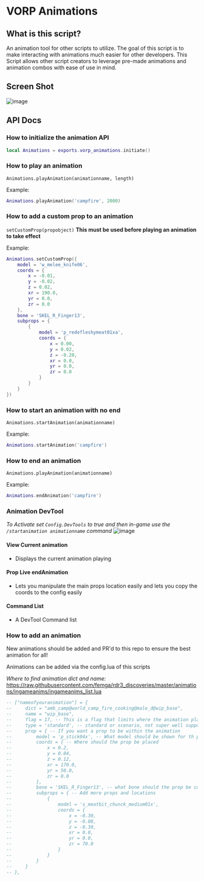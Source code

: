 # VORP Animations

## What is this script?
An animation tool for other scripts to utilize. The goal of this script is to make interacting with animations much easier for other developers. This Script allows other script creators to leverage pre-made animations and animation combos with ease of use in mind.

## Screen Shot
![image](https://user-images.githubusercontent.com/10902965/184693638-fb6aab24-721b-4c29-a69b-57daf62b0bda.png)

## API Docs

### How to initialize the animation API
<Badge type="warning" text="Client Side Only" /> 

```lua
local Animations = exports.vorp_animations.initiate()
```

### How to play an animation
<Badge type="warning" text="Client Side Only" /> 

`Animations.playAnimation(animationname, length)`

Example:
```lua
Animations.playAnimation('campfire', 2000)
```

### How to add a custom prop to an animation
<Badge type="warning" text="Client Side Only" />

`setCustomProp(propobject)`
__This must be used before playing an animation to take effect__

Example:
```lua
Animations.setCustomProp({
    model = 'w_melee_knife06',
    coords = {
        x = -0.01, 
        y = -0.02,
        z = 0.02,
        xr = 190.0,
        yr = 0.0,
        zr = 0.0
    },
    bone = 'SKEL_R_Finger13',
    subprops = {
        {
            model = 'p_redefleshymeat01xa',
            coords = {
                x = 0.00, 
                y = 0.02,
                z = -0.20,
                xr = 0.0,
                yr = 0.0,
                zr = 0.0
            }
        }
    }
})
```

### How to start an animation with no end
<Badge type="warning" text="Client Side Only" /> 

`Animations.startAnimation(animationname)`

Example:
```lua
Animations.startAnimation('campfire')
```

### How to end an animation
<Badge type="warning" text="Client Side Only" /> 

`Animations.playAnimation(animationname)`

Example:
```lua
Animations.endAnimation('campfire')
```

### Animation DevTool

_To Activate set `Config.DevTools` to true and then in-game use the `/startanimation animationname` command_
![image](https://user-images.githubusercontent.com/10902965/184692733-c450aff6-e793-43b3-880b-ba1563199cc1.png)

#### View Current animation
- Displays the current animation playing

#### Prop Live endAnimation
- Lets you manipulate the main props location easily and lets you copy the coords to the config easily

#### Command List
- A DevTool Command list

### How to add an animation
New animations should be added and PR'd to this repo to ensure the best animation for all!

Animations can be added via the config.lua of this scripts

_Where to find animation dict and name:_ https://raw.githubusercontent.com/femga/rdr3_discoveries/master/animations/ingameanims/ingameanims_list.lua

```lua
-- ["nameofyouranimation"] = {
--     dict = "amb_camp@world_camp_fire_cooking@male_d@wip_base",
--     name = "wip_base",
--     flag = 17, -- This is a flag that limits where the animation plays on the character
--     type = 'standard', -- standard or scenario, not super well supported yet
--     prop = { -- If you want a prop to be within the animation
--         model = 'p_stick04x', -- What model should be shown for th prop
--         coords = { -- Where should the prop be placed 
--             x = 0.2, 
--             y = 0.04,
--             z = 0.12,
--             xr = 170.0,
--             yr = 50.0,
--             zr = 0.0
--         },
--         bone = 'SKEL_R_Finger13', -- what bone should the prop be connected too
--         subprops = { -- Add more props and locations
--             {
--                 model = 's_meatbit_chunck_medium01x',
--                 coords = {
--                     x = -0.30, 
--                     y = -0.08,
--                     z = -0.30,
--                     xr = 0.0,
--                     yr = 0.0,
--                     zr = 70.0
--                 }
--             }
--         }
--     }
-- },
```
